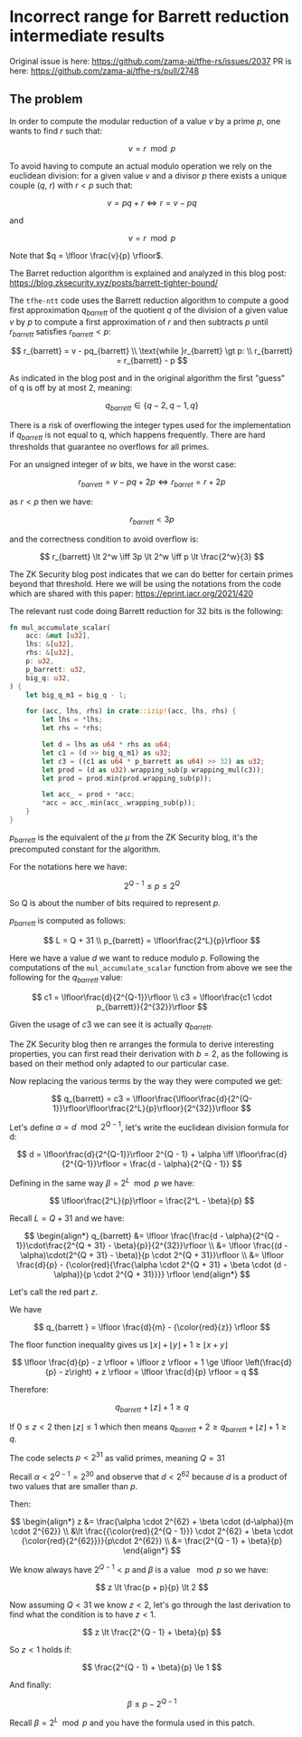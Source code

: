 # Incorrect range for Barrett reduction intermediate results

Original issue is here: https://github.com/zama-ai/tfhe-rs/issues/2037
PR is here: https://github.com/zama-ai/tfhe-rs/pull/2748

## The problem

In order to compute the modular reduction of a value $v$ by a prime $p$, one wants to find $r$ such that:

$$
v = r \mod p
$$

To avoid having to compute an actual modulo operation we rely on the euclidean division: for a given value $v$ and a divisor $p$ there exists a unique couple ($q$, $r$) with $r \lt p$ such that:

$$
v = pq + r
\iff r = v - pq
$$

and

$$
v = r \mod p
$$

Note that $q = \lfloor \frac{v}{p} \rfloor$.

The Barret reduction algorithm is explained and analyzed in this blog post: https://blog.zksecurity.xyz/posts/barrett-tighter-bound/

The `tfhe-ntt` code uses the Barrett reduction algorithm to compute a good first approximation $q_{barrett}$ of the quotient $q$ of the division of a given value $v$ by $p$ to compute a first approximation of $r$ and then subtracts $p$ until $r_{barrett}$ satisfies $r_{barrett} \lt p$:

$$
r_{barrett} = v - pq_{barrett} \\
\text{while }r_{barrett} \gt p: \\
r_{barrett} = r_{barrett} - p
$$

As indicated in the blog post and in the original algorithm the first "guess" of q is off by at most 2, meaning:

$$
q_{barrett} \in \{q - 2, q - 1, q\}
$$

There is a risk of overflowing the integer types used for the implementation if $q_{barrett}$ is not equal to q, which happens frequently. There are hard thresholds that guarantee no overflows for all primes.

For an unsigned integer of $w$ bits, we have in the worst case:

$$
r_{barrett} = v - pq + 2p
\iff r_{barret} = r + 2p
$$

as $r \lt p$ then we have:

$$
r_{barrett} \lt 3p
$$

and the correctness condition to avoid overflow is:

$$
r_{barrett} \lt 2^w
\iff 3p \lt 2^w
\iff p \lt \frac{2^w}{3}
$$

The ZK Security blog post indicates that we can do better for certain primes beyond that threshold.
Here we will be using the notations from the code which are shared with this paper: https://eprint.iacr.org/2021/420

The relevant rust code doing Barrett reduction for 32 bits is the following:

```Rust
fn mul_accumulate_scalar(
    acc: &mut [u32],
    lhs: &[u32],
    rhs: &[u32],
    p: u32,
    p_barrett: u32,
    big_q: u32,
) {
    let big_q_m1 = big_q - 1;

    for (acc, lhs, rhs) in crate::izip!(acc, lhs, rhs) {
        let lhs = *lhs;
        let rhs = *rhs;

        let d = lhs as u64 * rhs as u64;
        let c1 = (d >> big_q_m1) as u32;
        let c3 = ((c1 as u64 * p_barrett as u64) >> 32) as u32;
        let prod = (d as u32).wrapping_sub(p.wrapping_mul(c3));
        let prod = prod.min(prod.wrapping_sub(p));

        let acc_ = prod + *acc;
        *acc = acc_.min(acc_.wrapping_sub(p));
    }
}
```

$p_{barrett}$ is the equivalent of the $\mu$ from the ZK Security blog, it's the precomputed constant for the algorithm.

For the notations here we have:

$$
2^{Q-1} \le p \le 2^{Q}
$$

So Q is about the number of bits required to represent $p$.

$p_{barrett}$ is computed as follows:

$$
L = Q + 31 \\
p_{barrett} = \lfloor\frac{2^L}{p}\rfloor
$$

Here we have a value $d$ we want to reduce modulo $p$. Following the computations of the `mul_accumulate_scalar` function from above we see the following for the $q_{barrett}$ value:

$$
c1 = \lfloor\frac{d}{2^{Q-1}}\rfloor \\
c3 = \lfloor\frac{c1 \cdot p_{barrett}}{2^{32}}\rfloor
$$

Given the usage of $c3$ we can see it is actually $q_{barrett}$.

The ZK Security blog then re arranges the formula to derive interesting properties, you can first read their derivation with $b = 2$, as the following is based on their method only adapted to our particular case.

Now replacing the various terms by the way they were computed we get:

$$
q_{barrett} = c3 = \lfloor\frac{\lfloor\frac{d}{2^{Q-1}}\rfloor\lfloor\frac{2^L}{p}\rfloor}{2^{32}}\rfloor
$$

Let's define $\alpha = d \mod {2^{Q-1}}$, let's write the euclidean division formula for d:

$$
d = \lfloor\frac{d}{2^{Q-1}}\rfloor 2^{Q - 1} + \alpha
\iff \lfloor\frac{d}{2^{Q-1}}\rfloor = \frac{d - \alpha}{2^{Q - 1}}
$$

Defining in the same way $\beta = 2^L \mod p$ we have:

$$
\lfloor\frac{2^L}{p}\rfloor = \frac{2^L - \beta}{p}
$$


Recall $L = Q + 31$ and we have:

$$
\begin{align*}
q_{barrett}
 &= \lfloor \frac{\frac{d - \alpha}{2^{Q - 1}}\cdot\frac{2^{Q + 31} - \beta}{p}}{2^{32}}\rfloor \\
 &= \lfloor \frac{(d - \alpha)\cdot(2^{Q + 31} - \beta)}{p \cdot 2^{Q + 31}}\rfloor \\
 &= \lfloor \frac{d}{p} - {\color{red}{\frac{\alpha \cdot 2^{Q + 31} + \beta \cdot (d - \alpha)}{p \cdot 2^{Q + 31}}}} \rfloor
\end{align*}
$$

Let's call the red part $z$.

We have

$$
q_{barrett } = \lfloor \frac{d}{m} - {\color{red}{z}} \rfloor
$$

The floor function inequality gives us $\lfloor x \rfloor + \lfloor y \rfloor + 1 \ge \lfloor x + y \rfloor$

$$
\lfloor \frac{d}{p} - z \rfloor + \lfloor z \rfloor + 1 \ge \lfloor \left(\frac{d}{p} - z\right) + z \rfloor = \lfloor \frac{d}{p} \rfloor = q
$$

Therefore:

$$
q_{barrett} + \lfloor z \rfloor + 1 \ge q
$$

If $0 \le z \lt 2$ then $\lfloor z \rfloor \le 1$ which then means $q_{barrett} + 2 \ge q_{barrett} + \lfloor z \rfloor + 1 \ge q$.

The code selects $p \lt 2^{31}$ as valid primes, meaning $Q = 31$

Recall $\alpha \lt 2^{Q-1} = 2^{30}$ and observe that $d \lt 2^{62}$ because $d$ is a product of two values that are smaller than $p$.

Then:

$$
\begin{align*}
z &= \frac{\alpha \cdot 2^{62} + \beta \cdot (d-\alpha)}{m \cdot 2^{62}} \\
&\lt \frac{{\color{red}{2^{Q - 1}}} \cdot 2^{62} + \beta \cdot {\color{red}{2^{62}}}}{p\cdot 2^{62}} \\
&= \frac{2^{Q - 1} + \beta}{p}
\end{align*}
$$

We know always have $2^{Q - 1} \lt p$ and $\beta$ is a value $\mod p$ so we have:

$$
z \lt \frac{p + p}{p} \lt 2
$$

Now assuming $Q \lt 31$ we know $z \lt 2$, let's go through the last derivation to find what the condition is to have $z \lt 1$.

$$
z \lt \frac{2^{Q - 1} + \beta}{p}
$$

So $z \lt 1$ holds if:

$$
\frac{2^{Q - 1} + \beta}{p} \le 1
$$

And finally:

$$
\beta \le p - 2^{Q-1}
$$

Recall $\beta = 2^L \mod p$ and you have the formula used in this patch.
